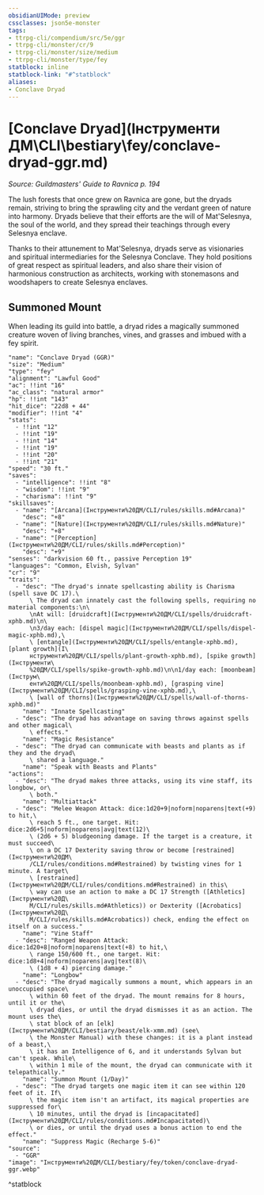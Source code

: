 ```yaml
---
obsidianUIMode: preview
cssclasses: json5e-monster
tags:
- ttrpg-cli/compendium/src/5e/ggr
- ttrpg-cli/monster/cr/9
- ttrpg-cli/monster/size/medium
- ttrpg-cli/monster/type/fey
statblock: inline
statblock-link: "#^statblock"
aliases:
- Conclave Dryad
---
```

# [Conclave Dryad](Інструменти ДМ\CLI\bestiary\fey/conclave-dryad-ggr.md)
*Source: Guildmasters' Guide to Ravnica p. 194*  

The lush forests that once grew on Ravnica are gone, but the dryads remain, striving to bring the sprawling city and the verdant green of nature into harmony. Dryads believe that their efforts are the will of Mat'Selesnya, the soul of the world, and they spread their teachings through every Selesnya enclave.

Thanks to their attunement to Mat'Selesnya, dryads serve as visionaries and spiritual intermediaries for the Selesnya Conclave. They hold positions of great respect as spiritual leaders, and also share their vision of harmonious construction as architects, working with stonemasons and woodshapers to create Selesnya enclaves.

## Summoned Mount

When leading its guild into battle, a dryad rides a magically summoned creature woven of living branches, vines, and grasses and imbued with a fey spirit.

```statblock
"name": "Conclave Dryad (GGR)"
"size": "Medium"
"type": "fey"
"alignment": "Lawful Good"
"ac": !!int "16"
"ac_class": "natural armor"
"hp": !!int "143"
"hit_dice": "22d8 + 44"
"modifier": !!int "4"
"stats":
  - !!int "12"
  - !!int "19"
  - !!int "14"
  - !!int "19"
  - !!int "20"
  - !!int "21"
"speed": "30 ft."
"saves":
  - "intelligence": !!int "8"
  - "wisdom": !!int "9"
  - "charisma": !!int "9"
"skillsaves":
  - "name": "[Arcana](Інструменти%20ДМ/CLI/rules/skills.md#Arcana)"
    "desc": "+8"
  - "name": "[Nature](Інструменти%20ДМ/CLI/rules/skills.md#Nature)"
    "desc": "+8"
  - "name": "[Perception](Інструменти%20ДМ/CLI/rules/skills.md#Perception)"
    "desc": "+9"
"senses": "darkvision 60 ft., passive Perception 19"
"languages": "Common, Elvish, Sylvan"
"cr": "9"
"traits":
  - "desc": "The dryad's innate spellcasting ability is Charisma (spell save DC 17).\
      \ The dryad can innately cast the following spells, requiring no material components:\n\
      \nAt will: [druidcraft](Інструменти%20ДМ/CLI/spells/druidcraft-xphb.md)\n\
      \n3/day each: [dispel magic](Інструменти%20ДМ/CLI/spells/dispel-magic-xphb.md),\
      \ [entangle](Інструменти%20ДМ/CLI/spells/entangle-xphb.md), [plant growth](І\
      нструменти%20ДМ/CLI/spells/plant-growth-xphb.md), [spike growth](Інструменти\
      %20ДМ/CLI/spells/spike-growth-xphb.md)\n\n1/day each: [moonbeam](Інструм\
      енти%20ДМ/CLI/spells/moonbeam-xphb.md), [grasping vine](Інструменти%20ДМ/CLI/spells/grasping-vine-xphb.md),\
      \ [wall of thorns](Інструменти%20ДМ/CLI/spells/wall-of-thorns-xphb.md)"
    "name": "Innate Spellcasting"
  - "desc": "The dryad has advantage on saving throws against spells and other magical\
      \ effects."
    "name": "Magic Resistance"
  - "desc": "The dryad can communicate with beasts and plants as if they and the dryad\
      \ shared a language."
    "name": "Speak with Beasts and Plants"
"actions":
  - "desc": "The dryad makes three attacks, using its vine staff, its longbow, or\
      \ both."
    "name": "Multiattack"
  - "desc": "Melee Weapon Attack: dice:1d20+9|noform|noparens|text(+9) to hit,\
      \ reach 5 ft., one target. Hit: dice:2d6+5|noform|noparens|avg|text(12)\
      \ (2d6 + 5) bludgeoning damage. If the target is a creature, it must succeed\
      \ on a DC 17 Dexterity saving throw or become [restrained](Інструменти%20ДМ\
      /CLI/rules/conditions.md#Restrained) by twisting vines for 1 minute. A target\
      \ [restrained](Інструменти%20ДМ/CLI/rules/conditions.md#Restrained) in this\
      \ way can use an action to make a DC 17 Strength ([Athletics](Інструменти%20Д\
      М/CLI/rules/skills.md#Athletics)) or Dexterity ([Acrobatics](Інструменти%20Д\
      М/CLI/rules/skills.md#Acrobatics)) check, ending the effect on itself on a success."
    "name": "Vine Staff"
  - "desc": "Ranged Weapon Attack: dice:1d20+8|noform|noparens|text(+8) to hit,\
      \ range 150/600 ft., one target. Hit: dice:1d8+4|noform|noparens|avg|text(8)\
      \ (1d8 + 4) piercing damage."
    "name": "Longbow"
  - "desc": "The dryad magically summons a mount, which appears in an unoccupied space\
      \ within 60 feet of the dryad. The mount remains for 8 hours, until it or the\
      \ dryad dies, or until the dryad dismisses it as an action. The mount uses the\
      \ stat block of an [elk](Інструменти%20ДМ/CLI/bestiary/beast/elk-xmm.md) (see\
      \ the Monster Manual) with these changes: it is a plant instead of a beast,\
      \ it has an Intelligence of 6, and it understands Sylvan but can't speak. While\
      \ within 1 mile of the mount, the dryad can communicate with it telepathically."
    "name": "Summon Mount (1/Day)"
  - "desc": "The dryad targets one magic item it can see within 120 feet of it. If\
      \ the magic item isn't an artifact, its magical properties are suppressed for\
      \ 10 minutes, until the dryad is [incapacitated](Інструменти%20ДМ/CLI/rules/conditions.md#Incapacitated)\
      \ or dies, or until the dryad uses a bonus action to end the effect."
    "name": "Suppress Magic (Recharge 5-6)"
"source":
  - "GGR"
"image": "Інструменти%20ДМ/CLI/bestiary/fey/token/conclave-dryad-ggr.webp"
```
^statblock